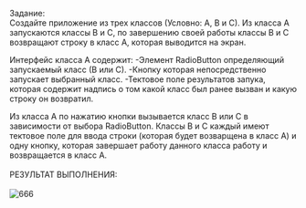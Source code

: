 Задание:<br>
Создайте приложение из трех классов (Условно: A, B и С).
Из класса А запускаются классы В и С, по завершению своей работы классы В и С возвращают строку в класс А, которая выводится на экран.

Интерфейс класса А содержит:
-Элемент RadioButton определяющий запускаемый класс (В или С).
-Кнопку которая непосредственно запускает выбранный класс.
-Тектовое поле результатов запука, которая содержит надпись о том какой класс был ранее вызван и какую строку он возвратил.

Из класса A по нажатию кнопки вызывается класс В или С в зависимости от выбора RadioButton. Классы В и С каждый имеют тектовое поле для ввода строки (которая будет возварщена в класс А) и одну кнопку, которая завершает работу данного класса работу и возвращается в класс А.
<br><br>РЕЗУЛЬТАТ ВЫПОЛНЕНИЯ:<br><br>
![666](https://github.com/pirocsilin/educational/assets/97364957/666d80de-9610-49d5-bec3-50f921d84508)
